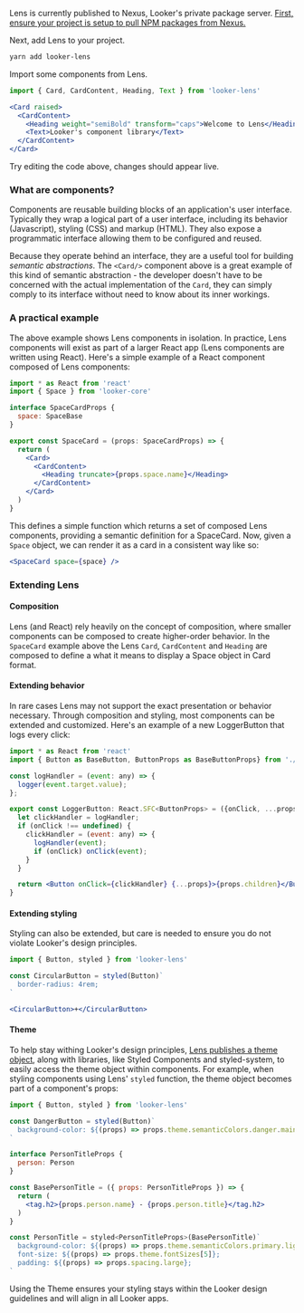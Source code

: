 
Lens is currently published to Nexus, Looker's private package server. [First, ensure your project is setup to pull NPM packages from Nexus.](https://github.com/looker/helltool/blob/master/docs/dev/npm_nexus_packages.md#configuring-nexus-for-npm-package-consumption)

Next, add Lens to your project.

```bash noeditor
yarn add looker-lens
```

Import some components from Lens.

```js static
import { Card, CardContent, Heading, Text } from 'looker-lens'
```

```jsx
<Card raised>
  <CardContent>
    <Heading weight="semiBold" transform="caps">Welcome to Lens</Heading>
    <Text>Looker's component library</Text>
  </CardContent>
</Card>
```

Try editing the code above, changes should appear live.

### What are components?

Components are reusable building blocks of an application's user interface. Typically they wrap a logical part of a user interface, including its behavior (Javascript), styling (CSS) and markup (HTML). They also expose a programmatic interface allowing them to be configured and reused.

Because they operate behind an interface, they are a useful tool for building *semantic abstractions*. The `<Card/>` component above is a great example of this kind of semantic abstraction - the developer doesn't have to be concerned with the actual implementation of the `Card`, they can simply comply to its interface without need to know about its inner workings.

### A practical example

The above example shows Lens components in isolation. In practice, Lens components will exist as part of a larger React app (Lens components are written using React). Here's a simple example of a React component composed of Lens components:

```jsx static
import * as React from 'react'
import { Space } from 'looker-core'

interface SpaceCardProps {
  space: SpaceBase
}

export const SpaceCard = (props: SpaceCardProps) => {
  return (
    <Card>
      <CardContent>
        <Heading truncate>{props.space.name}</Heading>
      </CardContent>
    </Card>
  )
}
```

This defines a simple function which returns a set of composed Lens components, providing a semantic definition for a SpaceCard. Now, given a `Space` object, we can render it as a card in a consistent way like so:

```jsx static
<SpaceCard space={space} />
```

### Extending Lens

#### Composition

Lens (and React) rely heavily on the concept of composition, where smaller components can be composed to create higher-order behavior. In the `SpaceCard` example above the Lens `Card`, `CardContent` and `Heading` are composed to define a what it means to display a Space object in Card format.

#### Extending behavior

In rare cases Lens may not support the exact presentation or behavior necessary. Through composition and styling, most components can be extended and customized. Here's an example of a new LoggerButton that logs every click:

```jsx static
import * as React from 'react'
import { Button as BaseButton, ButtonProps as BaseButtonProps} from './looker-lens'

const logHandler = (event: any) => {
  logger(event.target.value);
};

export const LoggerButton: React.SFC<ButtonProps> = ({onClick, ...props}) => {
  let clickHandler = logHandler;
  if (onClick !== undefined) {
    clickHandler = (event: any) => {
      logHandler(event);
      if (onClick) onClick(event);
    }
  }

  return <Button onClick={clickHandler} {...props}>{props.children}</Button>
}
```

#### Extending styling

Styling can also be extended, but care is needed to ensure you do not violate Looker's design principles.

```jsx static
import { Button, styled } from 'looker-lens'

const CircularButton = styled(Button)`
  border-radius: 4rem;
`

<CircularButton>+</CircularButton>
```

#### Theme

To help stay withing Looker's design principles, [Lens publishes a theme object](https://github.com/looker/lens/blob/master/src/theme/theme.ts), along with libraries, like Styled Components and styled-system, to easily access the theme object within components. For example, when styling components using Lens' `styled` function, the theme object becomes part of a component's props:

```jsx static
import { Button, styled } from 'looker-lens'

const DangerButton = styled(Button)`
  background-color: ${(props) => props.theme.semanticColors.danger.main};
`
```

```jsx static
interface PersonTitleProps {
  person: Person
}

const BasePersonTitle = ({ props: PersonTitleProps }) => {
  return (
    <tag.h2>{props.person.name} - {props.person.title}</tag.h2>
  )
}

const PersonTitle = styled<PersonTitleProps>(BasePersonTitle)`
  background-color: ${(props) => props.theme.semanticColors.primary.lighter};
  font-size: ${(props) => props.theme.fontSizes[5]};
  padding: ${(props) => props.spacing.large};
`
```

Using the Theme ensures your styling stays within the Looker design guidelines and will align in all Looker apps.
